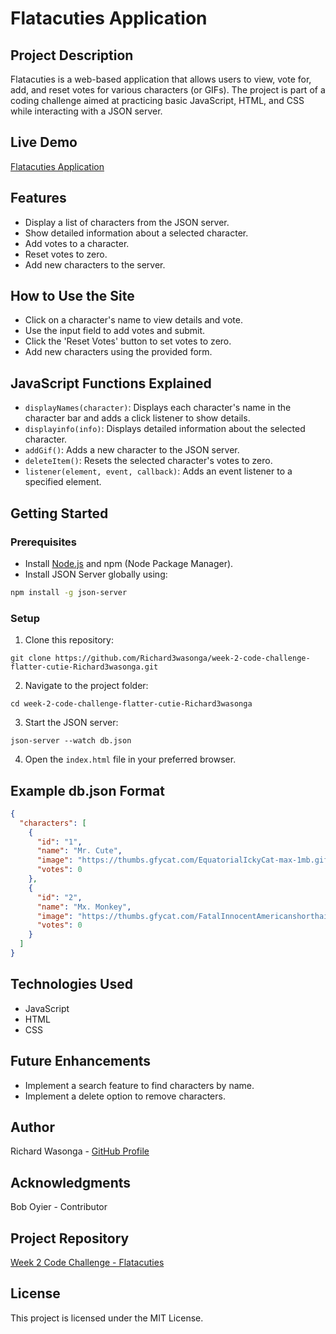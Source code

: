 # Flatacuties Application

## Project Description
Flatacuties is a web-based application that allows users to view, vote for, add, and reset votes for various characters (or GIFs). The project is part of a coding challenge aimed at practicing basic JavaScript, HTML, and CSS while interacting with a JSON server.

## Live Demo
[Flatacuties Application](https://richard3wasonga.github.io/week-2-code-challenge-flatter-cutie-Richard3wasonga/)

## Features
- Display a list of characters from the JSON server.
- Show detailed information about a selected character.
- Add votes to a character.
- Reset votes to zero.
- Add new characters to the server.

## How to Use the Site
- Click on a character's name to view details and vote.
- Use the input field to add votes and submit.
- Click the 'Reset Votes' button to set votes to zero.
- Add new characters using the provided form.

## JavaScript Functions Explained
- `displayNames(character)`: Displays each character's name in the character bar and adds a click listener to show details.
- `displayinfo(info)`: Displays detailed information about the selected character.
- `addGif()`: Adds a new character to the JSON server.
- `deleteItem()`: Resets the selected character's votes to zero.
- `listener(element, event, callback)`: Adds an event listener to a specified element.

## Getting Started
### Prerequisites
- Install [Node.js](https://nodejs.org/) and npm (Node Package Manager).
- Install JSON Server globally using:

```bash
npm install -g json-server
```

### Setup
1. Clone this repository:

```Repository-link
git clone https://github.com/Richard3wasonga/week-2-code-challenge-flatter-cutie-Richard3wasonga.git
```

2. Navigate to the project folder:

```file-name
cd week-2-code-challenge-flatter-cutie-Richard3wasonga
```

3. Start the JSON server:

```server-url
json-server --watch db.json
```

4. Open the `index.html` file in your preferred browser.

## Example db.json Format
```json
{
  "characters": [
    {
      "id": "1",
      "name": "Mr. Cute",
      "image": "https://thumbs.gfycat.com/EquatorialIckyCat-max-1mb.gif",
      "votes": 0
    },
    {
      "id": "2",
      "name": "Mx. Monkey",
      "image": "https://thumbs.gfycat.com/FatalInnocentAmericanshorthair-max-1mb.gif",
      "votes": 0
    }
  ]
}
```

## Technologies Used
- JavaScript
- HTML
- CSS

## Future Enhancements
- Implement a search feature to find characters by name.
- Implement a delete option to remove characters.

## Author
Richard Wasonga - [GitHub Profile](https://github.com/Richard3wasonga)
## Acknowledgments
Bob Oyier - Contributor

## Project Repository
[Week 2 Code Challenge - Flatacuties](https://github.com/Richard3wasonga/week-2-code-challenge-flatter-cutie-Richard3wasonga)

## License
This project is licensed under the MIT License.

